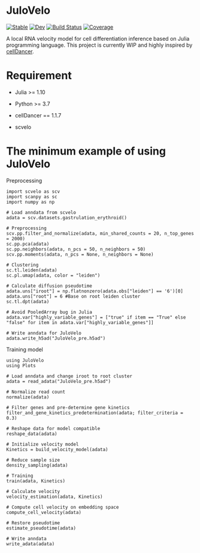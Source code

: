 # JuloVelo

[![Stable](https://img.shields.io/badge/docs-stable-blue.svg)](https://kuanchiun.github.io/JuloVelo.jl/stable/)
[![Dev](https://img.shields.io/badge/docs-dev-blue.svg)](https://kuanchiun.github.io/JuloVelo.jl/dev/)
[![Build Status](https://github.com/kuanchiun/JuloVelo.jl/actions/workflows/CI.yml/badge.svg?branch=master)](https://github.com/kuanchiun/JuloVelo.jl/actions/workflows/CI.yml?query=branch%3Amaster)
[![Coverage](https://codecov.io/gh/kuanchiun/JuloVelo.jl/branch/master/graph/badge.svg)](https://codecov.io/gh/kuanchiun/JuloVelo.jl)


A local RNA velocity model for cell differentiation inference based on Julia programming language.
This project is currently WIP and highly inspired by [cellDancer](https://guangyuwanglab2021.github.io/cellDancer_website/).

# Requirement
- Julia >= 1.10

- Python >= 3.7

- cellDancer == 1.1.7

- scvelo

# The minimum example of using JuloVelo

Preprocessing
```
import scvelo as scv
import scanpy as sc
import numpy as np

# Load anndata from scvelo
adata = scv.datasets.gastrulation_erythroid()

# Preprocessing
scv.pp.filter_and_normalize(adata, min_shared_counts = 20, n_top_genes = 2000)
sc.pp.pca(adata)
sc.pp.neighbors(adata, n_pcs = 50, n_neighbors = 50)
scv.pp.moments(adata, n_pcs = None, n_neighbors = None)

# Clustering
sc.tl.leiden(adata)
sc.pl.umap(adata, color = "leiden")

# Calculate diffusion pseudotime
adata.uns["iroot"] = np.flatnonzero(adata.obs["leiden"] == '6')[0]
adata.uns["root"] = 6 #Base on root leiden cluster
sc.tl.dpt(adata)

# Avoid PooledArray bug in Julia
adata.var["highly_variable_genes"] = ["true" if item == "True" else "false" for item in adata.var["highly_variable_genes"]]

# Write anndata for JuloVelo
adata.write_h5ad("JuloVelo_pre.h5ad")
```

Training model
```
using JuloVelo
using Plots

# Load anndata and change iroot to root cluster
adata = read_adata("JuloVelo_pre.h5ad")

# Normalize read count
normalize(adata)

# Filter genes and pre-determine gene kinetics
filter_and_gene_kinetics_predetermination(adata; filter_criteria = 0.3)

# Reshape data for model compatible
reshape_data(adata)

# Initialize velocity model
Kinetics = build_velocity_model(adata)

# Reduce sample size
density_sampling(adata)

# Training
train(adata, Kinetics)

# Calculate velocity
velocity_estimation(adata, Kinetics)

# Compute cell velocity on embedding space
compute_cell_velocity(adata)

# Restore pseudotime
estimate_pseudotime(adata)

# Write anndata
write_adata(adata)
```